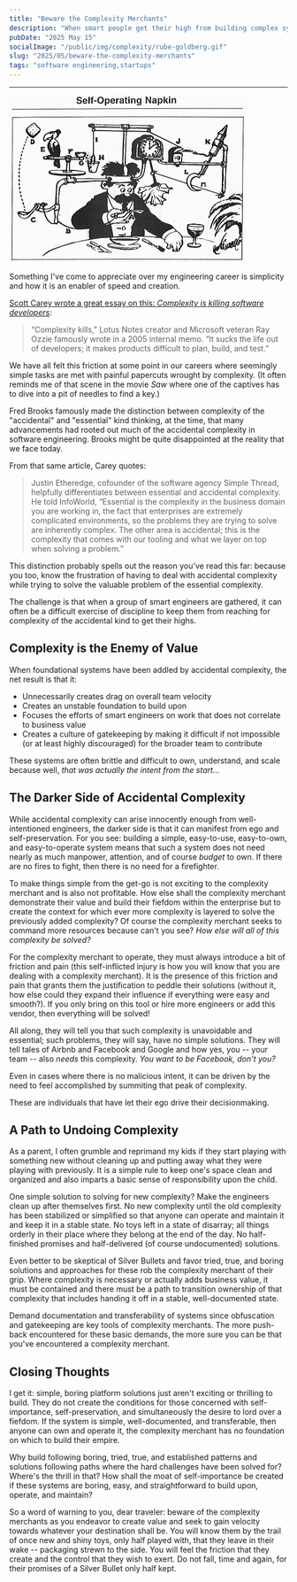 ```yaml
---
title: "Beware the Complexity Merchants"
description: "When smart people get their high from building complex systems to solve simple problems, you're not going to have a good time"
pubDate: "2025 May 15"
socialImage: "/public/img/complexity/rube-goldberg.gif"
slug: "2025/05/beware-the-complexity-merchants"
tags: "software engineering,startups"
---
```


----

![Example of a Rube Goldberg machine](/public/img/complexity/rube-goldberg.gif)

Something I've come to appreciate over my engineering career is simplicity and how it is an enabler of speed and creation.

[Scott Carey wrote a great essay on this: *Complexity is killing software developers*](https://www.infoworld.com/article/2270714/complexity-is-killing-software-developers.html):

> “Complexity kills,” Lotus Notes creator and Microsoft veteran Ray Ozzie famously wrote in a 2005 internal memo. “It sucks the life out of developers; it makes products difficult to plan, build, and test.”

We have all felt this friction at some point in our careers where seemingly simple tasks are met with painful papercuts wrought by complexity.  (It often reminds me of that scene in the movie *Saw* where one of the captives has to dive into a pit of needles to find a key.)

Fred Brooks famously made the distinction between complexity of the "accidental" and "essential" kind thinking, at the time, that many advancements had rooted out much of the accidental complexity in software engineering.  Brooks might be quite disappointed at the reality that we face today.

From that same article, Carey quotes:

> Justin Etheredge, cofounder of the software agency Simple Thread, helpfully differentiates between essential and accidental complexity. He told InfoWorld, “Essential is the complexity in the business domain you are working in, the fact that enterprises are extremely complicated environments, so the problems they are trying to solve are inherently complex. The other area is accidental; this is the complexity that comes with our tooling and what we layer on top when solving a problem.”

This distinction probably spells out the reason you've read this far: because you too, know the frustration of having to deal with accidental complexity while trying to solve the valuable problem of the essential complexity.

The challenge is that when a group of smart engineers are gathered, it can often be a difficult exercise of discipline to keep them from reaching for complexity of the accidental kind to get their highs.

## Complexity is the Enemy of Value

When foundational systems have been addled by accidental complexity, the net result is that it:

- Unnecessarily creates drag on overall team velocity
- Creates an unstable foundation to build upon
- Focuses the efforts of smart engineers on work that does not correlate to business value
- Creates a culture of gatekeeping by making it difficult if not impossible (or at least highly discouraged) for the broader team to contribute

These systems are often brittle and difficult to own, understand, and scale because well, *that was actually the intent from the start*...

## The Darker Side of Accidental Complexity

While accidental complexity can arise innocently enough from well-intentioned engineers, the darker side is that it can manifest from ego and self-preservation.  For you see: building a simple, easy-to-use, easy-to-own, and easy-to-operate system means that such a system does not need nearly as much manpower, attention, and of course *budget* to own.  If there are no fires to fight, then there is no need for a firefighter.

To make things simple from the get-go is not exciting to the complexity merchant and is also not profitable.  How else shall the complexity merchant demonstrate their value and build their fiefdom within the enterprise but to create the context for which ever more complexity is layered to solve the previously added complexity?  Of course the complexity merchant seeks to command more resources because can't you see? *How else will all of this complexity be solved?*

For the complexity merchant to operate, they must always introduce a bit of friction and pain (this self-inflicted injury is how you will know that you are dealing with a complexity merchant).  It is the presence of this friction and pain that grants them the justification to peddle their solutions (without it, how else could they expand their influence if everything were easy and smooth?).  If you only bring on this tool or hire more engineers or add this vendor, then everything will be solved!

All along, they will tell you that such complexity is unavoidable and essential; such problems, they will say, have no simple solutions.  They will tell tales of Airbnb and Facebook and Google and how yes, you -- your team -- also *needs* this complexity.  *You want to be Facebook, don't you?*

Even in cases where there is no malicious intent, it can be driven by the need to feel accomplished by summiting that peak of complexity.

These are individuals that have let their ego drive their decisionmaking.

## A Path to Undoing Complexity

As a parent, I often grumble and reprimand my kids if they start playing with something new without cleaning up and putting away what they were playing with previously.  It is a simple rule to keep one's space clean and organized and also imparts a basic sense of responsibility upon the child.

One simple solution to solving for new complexity?  Make the engineers clean up after themselves first.  No new complexity until the old complexity has been stabilized or simplified so that anyone can operate and maintain it and keep it in a stable state.  No toys left in a state of disarray; all things orderly in their place where they belong at the end of the day.  No half-finished promises and half-delivered (of course undocumented) solutions.

Even better to be skeptical of Silver Bullets and favor tried, true, and boring solutions and approaches for these rob the complexity merchant of their grip.  Where complexity is necessary or actually adds business value, it must be contained and there must be a path to transition ownership of that complexity that includes handing it off in a stable, well-documented state.

Demand documentation and transferability of systems since obfuscation and gatekeeping are key tools of complexity merchants. The more push-back encountered for these basic demands, the more sure you can be that you've encountered a complexity merchant.

## Closing Thoughts

I get it: simple, boring platform solutions just aren't exciting or thrilling to build.  They do not create the conditions for those concerned with self-importance, self-preservation, and simultaneously the desire to lord over a fiefdom.  If the system is simple, well-documented, and transferable, then anyone can own and operate it, the complexity merchant has no foundation on which to build their empire.

Why build following boring, tried, true, and established patterns and solutions following paths where the hard challenges have been solved for?  Where's the thrill in that?  How shall the moat of self-importance be created if these systems are boring, easy, and straightforward to build upon, operate, and maintain?

So a word of warning to you, dear traveler: beware of the complexity merchants as you endeavor to create value and seek to gain velocity towards whatever your destination shall be.  You will know them by the trail of once new and shiny toys, only half played with, that they leave in their wake -- packaging strewn to the side.  You will feel the friction that they create and the control that they wish to exert.  Do not fall, time and again, for their promises of a Silver Bullet only half kept.
